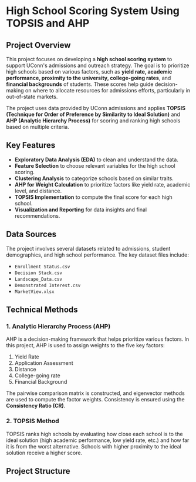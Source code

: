 # High School Scoring System Using TOPSIS and AHP

## Project Overview
This project focuses on developing a **high school scoring system** to support UConn's admissions and outreach strategy. The goal is to prioritize high schools based on various factors, such as **yield rate, academic performance, proximity to the university, college-going rates**, and **financial backgrounds** of students. These scores help guide decision-making on where to allocate resources for admissions efforts, particularly in out-of-state markets.

The project uses data provided by UConn admissions and applies **TOPSIS (Technique for Order of Preference by Similarity to Ideal Solution)** and **AHP (Analytic Hierarchy Process)** for scoring and ranking high schools based on multiple criteria.

## Key Features
- **Exploratory Data Analysis (EDA)** to clean and understand the data.
- **Feature Selection** to choose relevant variables for the high school scoring.
- **Clustering Analysis** to categorize schools based on similar traits.
- **AHP for Weight Calculation** to prioritize factors like yield rate, academic level, and distance.
- **TOPSIS Implementation** to compute the final score for each high school.
- **Visualization and Reporting** for data insights and final recommendations.

## Data Sources
The project involves several datasets related to admissions, student demographics, and high school performance. The key dataset files include:
- `Enrollment Status.csv`
- `Decision Stack.csv`
- `Landscape_Data.csv`
- `Demonstrated Interest.csv`
- `MarketView.xlsx`

## Technical Methods
### 1. Analytic Hierarchy Process (AHP)
AHP is a decision-making framework that helps prioritize various factors. In this project, AHP is used to assign weights to the five key factors:
1. Yield Rate
2. Application Assessment
3. Distance
4. College-going rate
5. Financial Background

The pairwise comparison matrix is constructed, and eigenvector methods are used to compute the factor weights. Consistency is ensured using the **Consistency Ratio (CR)**.

### 2. TOPSIS Method
TOPSIS ranks high schools by evaluating how close each school is to the ideal solution (high academic performance, low yield rate, etc.) and how far it is from the worst alternative. Schools with higher proximity to the ideal solution receive a higher score.

## Project Structure
